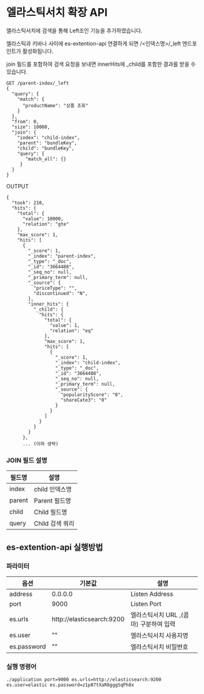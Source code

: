 # 엘라스틱서치 확장 API 

엘라스틱서치에 검색을 통해 Left조인 기능을 추가하였습니다.


엘라스틱과 키바나 사이에 es-extention-api 연결하게 되면 /<인덱스명>/_left 엔드포인트가 활성화됩니다.    

join 필드를 포함하여 검색 요청을 보내면 innerHits에 _child를 포함한 결과를 받을 수 있습니다.

```
GET /parent-index/_left
{
  "query": {
    "match": {
      "productName": "상품 조회"
    }
  },
  "from": 0,
  "size": 10000,
  "join": {
    "index": "child-index",
    "parent": "bundleKey",
    "child": "bundleKey",
    "query": {
       "match_all": {}
     }
  }
}
```

OUTPUT
```
{
  "took": 210,
  "hits": {
    "total": {
      "value": 10000,
      "relation": "gte"
    },
    "max_score": 1,
    "hits": [
      {
        "_score": 1,
        "_index": "parent-index",
        "_type": "_doc",
        "_id": "3664488",
        "_seq_no": null,
        "_primary_term": null,
        "_source": {
          "priceType": "",
          "discontinued": "N",
        },
        "inner_hits": {
          "_child": {
            "hits": {
              "total": {
                "value": 1,
                "relation": "eq"
              },
              "max_score": 1,
              "hits": [
                {
                  "_score": 1,
                  "_index": "child-index",
                  "_type": "_doc",
                  "_id": "3664488",
                  "_seq_no": null,
                  "_primary_term": null,
                  "_source": {
                    "popularityScore": "0",
                    "shareCate3": "0"
                  }
                }
              ]
            }
          }
        }
      },
      ... (이하 생략)
```

### JOIN 필드 설명

| 필드명 | 설명 |
| --- | --- |
|index | child 인덱스명 |
|parent | Parent 필드명 |
|child | Child 필드명 |
|query | Child 검색 쿼리 |


## es-extention-api 실행방법

### 파라미터
|옵션|기본값|설명|
|---|---|---|
|address|0.0.0.0|Listen Address|
|port|9000|Listen Port|
|es.urls|http://elasticsearch:9200|엘라스틱서치 URL ,(콤마) 구분하여 입력|
|es.user|""|엘라스틱서치 사용자명|
|es.password|""|엘라스틱서치 비밀번호|


### 실행 명령어
 
 ```
./application port=9000 es.urls=http://elasticsearch:9200 es.user=elastic es.password=z1p87tXaR8gggSqPh8x 
```



 
 
 
 